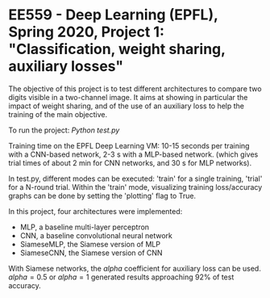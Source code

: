 # EE559 - Deep Learning (EPFL), Spring 2020, Project 1: "Classification, weight sharing, auxiliary losses"

The objective of this project is to test different architectures to compare two digits visible in a
two-channel image. It aims at showing in particular the impact of weight sharing, and of the use of an
auxiliary loss to help the training of the main objective.

To run the project: *Python test.py*

Training time on the EPFL Deep Learning VM: 10-15 seconds per training with a CNN-based network, 2-3 s with a MLP-based network.
(which gives trial times of about 2 min for CNN networks, and 30 s for MLP networks).

In test.py, different modes can be executed: 'train' for a single training, 'trial' for a N-round trial.
Within the 'train' mode, visualizing training loss/accuracy graphs can be done by setting the 'plotting' flag to True.

In this project, four architectures were implemented:
* MLP, a baseline multi-layer perceptron
* CNN, a baseline convolutional neural network
* SiameseMLP, the Siamese version of MLP
* SiameseCNN, the Siamese version of CNN

With Siamese networks, the *alpha* coefficient for auxiliary loss can be used. $`alpha=0.5`$ or $`alpha=1`$ generated results approaching 92% of test accuracy.


